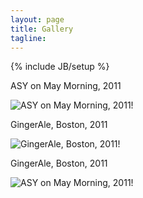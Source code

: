 ```yaml
---
layout: page
title: Gallery
tagline: 
---
```

{% include JB/setup %}

ASY on May Morning, 2011

![ASY on May Morning, 2011](http://farm9.staticflickr.com/8251/8458952911_50ae7e7817.jpg)!

GingerAle, Boston, 2011

![GingerAle, Boston, 2011](http://farm9.staticflickr.com/8386/8460164936_6cae6d2ea7.jpg)!

GingerAle, Boston, 2011

![ASY on May Morning, 2011](http://farm9.staticflickr.com/8386/8460165882_1ee1fc5262.jpg)!
